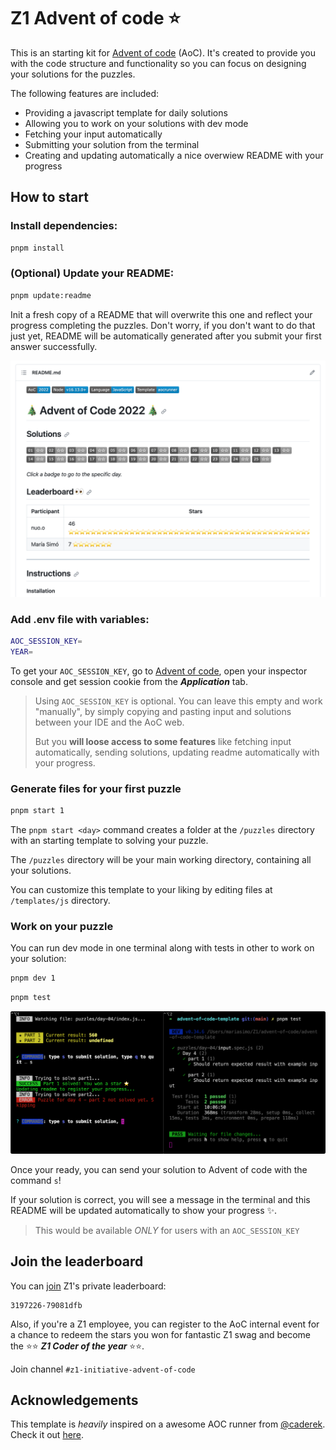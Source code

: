 # Z1 Advent of code ⭐️

This is an starting kit for [Advent of code](https://adventofcode.com) (AoC). It's created to provide you with the code structure and functionality so you can focus on designing your solutions for the puzzles.

The following features are included:

- Providing a javascript template for daily solutions
- Allowing you to work on your solutions with dev mode
- Fetching your input automatically
- Submitting your solution from the terminal
- Creating and updating automatically a nice overwiew README with your progress

## How to start

### Install dependencies:

```bash
pnpm install
```

### (Optional) Update your README:

```bash
pnpm update:readme
```

Init a fresh copy of a README that will overwrite this one and reflect your progress completing the puzzles. Don't worry, if you don't want to do that just yet, README will be automatically generated after you submit your first answer successfully.

![README appearance](./images/screenshot-readme.png)

### Add .env file with variables:

```bash
AOC_SESSION_KEY=
YEAR=
```

To get your `AOC_SESSION_KEY`, go to [Advent of code](https://adventofcode.com), open your inspector console and get session cookie from the **_Application_** tab.

> Using `AOC_SESSION_KEY` is optional.
> You can leave this empty and work "manually", by simply copying and pasting input and solutions between your IDE and the AoC web.
>
> But you **will loose access to some features** like fetching input automatically, sending solutions, updating readme automatically with your progress.

### Generate files for your first puzzle

```bash
pnpm start 1
```

The `pnpm start <day>` command creates a folder at the `/puzzles` directory with an starting template to solving your puzzle.

The `/puzzles` directory will be your main working directory, containing all your solutions.

You can customize this template to your liking by editing files at `/templates/js` directory.

### Work on your puzzle

You can run dev mode in one terminal along with tests in other to work on your solution:

```bash
pnpm dev 1
```

```bash
pnpm test
```

![work on your puzzle, screenshot of terminal](./images/screenshot.png)

Once your ready, you can send your solution to Advent of code with the command `s`!

If your solution is correct, you will see a message in the terminal and this README will be updated automatically to show your progress ✨.

> This would be available _ONLY_ for users with an `AOC_SESSION_KEY`

## Join the leaderboard

You can [join](https://adventofcode.com/2022/leaderboard/private) Z1's private leaderboard:

```
3197226-79081dfb
```

Also, if you're a Z1 employee, you can register to the AoC internal event for a chance to redeem the stars you won for fantastic Z1 swag and become the ⭐️⭐️ **_Z1 Coder of the year_** ⭐️⭐️.

Join channel `#z1-initiative-advent-of-code`

## Acknowledgements

This template is _heavily_ inspired on a awesome AOC runner from [@caderek](https://github.com/caderek). Check it out [here](https://github.com/caderek/aocrunner).
